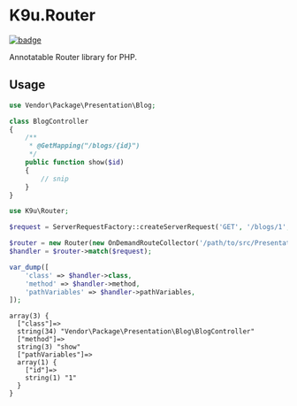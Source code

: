 # K9u.Router

[![badge](https://github.com/kawanamiyuu/K9u.Router/workflows/CI/badge.svg)](https://github.com/kawanamiyuu/K9u.Router/actions?query=workflow%3ACI)

Annotatable Router library for PHP.

## Usage

```php
use Vendor\Package\Presentation\Blog;

class BlogController
{
    /**
     * @GetMapping("/blogs/{id}")
     */
    public function show($id)
    {
        // snip
    }
}
```

```php
use K9u\Router;

$request = ServerRequestFactory::createServerRequest('GET', '/blogs/1', $_SERVER);

$router = new Router(new OnDemandRouteCollector('/path/to/src/Presentation'));
$handler = $router->match($request);

var_dump([
    'class' => $handler->class,
    'method' => $handler->method,
    'pathVariables' => $handler->pathVariables,
]);
```

```
array(3) {
  ["class"]=>
  string(34) "Vendor\Package\Presentation\Blog\BlogController"
  ["method"]=>
  string(3) "show"
  ["pathVariables"]=>
  array(1) {
    ["id"]=>
    string(1) "1"
  }
}
```

